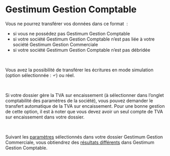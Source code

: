 # Gestimum Gestion Comptable
Vous ne pourrez transférer vos données dans ce format  :


* si vous ne possédez 
 pas Gestimum Gestion Comptable
* si votre société 
 Gestimum Gestion Comptable 
 n’est pas liée à votre société Gestimum Gestion Commerciale
* si votre société 
 Gestimum Gestion Comptable 
 n’est pas débridée


 


Vous avez la possibilité de transférer les écritures en mode simulation 
 (option sélectionnée : ![image\Gest0051_wmf.gif](CaseCocher.gif "image\Gest0051_wmf.gif")) ou réel.


 


Si votre dossier gère la TVA sur encaissement (à 
 sélectionner dans l’onglet comptabilité 
 des paramètres de la société), vous pouvez demander le transfert automatique 
 de la TVA sur encaissement. Pour une bonne gestion de cette option, il 
 est à noter que vous devez avoir un seul compte de TVA sur encaissement 
 dans votre dossier.


 


Suivant les [paramètres](../2/Parametrages.md) 
 sélectionnés dans votre dossier Gestimum Gestion Commerciale, 
 vous obtiendrez des [résultats 
 différents](../8/ResultatTransfertGestimumGestionComptable.md) dans Gestimum Gestion Comptable.


